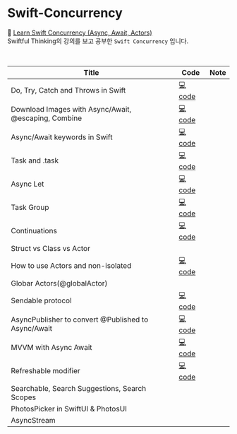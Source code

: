 # Swift-Concurrency

🔗 [Learn Swift Concurrency (Async, Await, Actors)](https://www.youtube.com/watch?v=p6q1RmYUsNU&list=PLwvDm4Vfkdphr2Dl4sY4rS9PLzPdyi8PM) </br>
Swiftful Thinking의 강의를 보고 공부한 `Swift Concurrency` 입니다. 

</br>

|Title|Code|Note|
|------|---|---|
|Do, Try, Catch and Throws in Swift|[💻 code](https://github.com/minnnidev/Swift-Concurrency/blob/main/SwiftConcurrency/SwiftConcurrency/DoTryCatchThrows.swift)||
|Download Images with Async/Await, @escaping, Combine|[💻 code](https://github.com/minnnidev/Swift-Concurrency/blob/main/SwiftConcurrency/SwiftConcurrency/DownloadImageAsync.swift)||
|Async/Await keywords in Swift|[💻 code](https://github.com/minnnidev/Swift-Concurrency/blob/main/SwiftConcurrency/SwiftConcurrency/AsyncAwait.swift)||
|Task and .task|[💻 code](https://github.com/minnnidev/Swift-Concurrency/blob/main/SwiftConcurrency/SwiftConcurrency/TaskPractice.swift)||
|Async Let|[💻 code](https://github.com/minnnidev/Swift-Concurrency/blob/main/SwiftConcurrency/SwiftConcurrency/AsyncLet.swift)||
|Task Group|[💻 code](https://github.com/minnnidev/Swift-Concurrency/blob/main/SwiftConcurrency/SwiftConcurrency/TaskGroup.swift)||
|Continuations|[💻 code](https://github.com/minnnidev/Swift-Concurrency/blob/main/SwiftConcurrency/SwiftConcurrency/CheckedContinuation.swift)||
|Struct vs Class vs Actor|||
|How to use Actors and non-isolated|[💻 code](https://github.com/minnnidev/Swift-Concurrency/blob/main/SwiftConcurrency/SwiftConcurrency/Actors.swift)||
|Globar Actors(@globalActor)|||
|Sendable protocol|[💻 code](https://github.com/minnnidev/Swift-Concurrency/blob/main/SwiftConcurrency/SwiftConcurrency/SendableProtocol.swift)||
|AsyncPublisher to convert @Published to Async/Await|[💻 code](https://github.com/minnnidev/Swift-Concurrency/blob/main/SwiftConcurrency/SwiftConcurrency/AsyncPublisher.swift)||
|MVVM with Async Await|[💻 code](https://github.com/minnnidev/Swift-Concurrency/blob/main/SwiftConcurrency/SwiftConcurrency/MVVM.swift)||
|Refreshable modifier|[💻 code](https://github.com/minnnidev/Swift-Concurrency/blob/main/SwiftConcurrency/SwiftConcurrency/RefreshableModifier.swift)||
|Searchable, Search Suggestions, Search Scopes|||
|PhotosPicker in SwiftUI & PhotosUI|||
|AsyncStream|||
